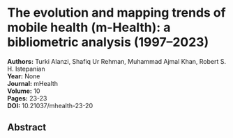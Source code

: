 # The evolution and mapping trends of mobile health (m-Health): a bibliometric analysis (1997–2023)

**Authors:** Turki Alanzi, Shafiq Ur Rehman, Muhammad Ajmal Khan, Robert S. H. Istepanian  
**Year:** None  
**Journal:** mHealth  
**Volume:** 10  
**Pages:** 23-23  
**DOI:** 10.21037/mhealth-23-20  

## Abstract


